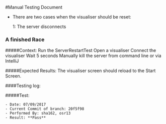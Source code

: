 #Manual Testing Document 
- There are two cases when the visualiser should be reset: 
    
     1: The server disconnects 

### A finished Race
#####Context:
    Run the ServerRestartTest 
    Open a visualiser
    Connect the visualiser
    Wait 5 seconds
    Manually kill the server from command line or via IntelliJ
    
#####Expected Results:
    The visualiser screen should reload to the Start Screen.
    
    

####Testing log:

#####Test:
   
    - Date: 07/09/2017
    - Current Commit of branch: 20f5f98
    - Performed By: sha162, osr13
    - Result: **Pass**
       

    

    
